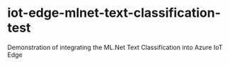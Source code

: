 # iot-edge-mlnet-text-classification-test

Demonstration of integrating the ML.Net Text Classification into Azure IoT Edge
